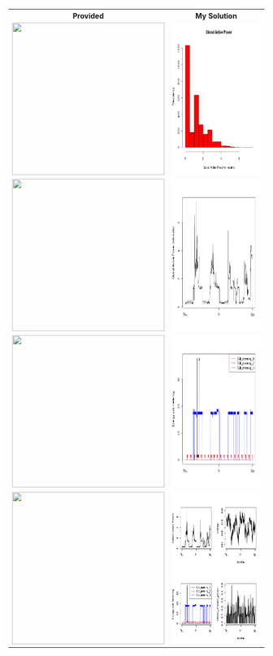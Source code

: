 <table>
<tr><th>Provided</th><th>My Solution</th></tr>
<tr>
<td><img src="figure/unnamed-chunk-2.png" width="300" height="300"/></td>
<td><img src="plot1.png" width="300" height="300"/></td>
</tr>
<tr>
<td><img src="figure/unnamed-chunk-3.png" width="300" height="300"/></td>
<td><img src="plot2.png" width="300" height="300"/></td>
</tr>
<tr>
<td><img src="figure/unnamed-chunk-4.png" width="300" height="300"/></td>
<td><img src="plot3.png" width="300" height="300"/></td>
</tr>
<tr>
<td><img src="figure/unnamed-chunk-5.png" width="300" height="300"/></td>
<td><img src="plot4.png" width="300" height="300"/></td>
</tr>
</table>


